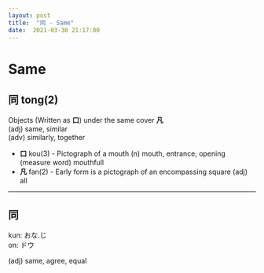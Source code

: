 ```yaml
---
layout: post
title:  "同 - Same"
date:  2021-03-30 21:17:00
---
```


# Same

## 同 tong(2)

Objects (Written as **口**) under the same cover **凡**  
(adj) same, similar  
(adv) similarly, together  

- **口** kou(3) - Pictograph of a mouth
(n) mouth, entrance, opening
(measure word) mouthfull
- **凡** fan(2) - Early form is a pictograph of an encompassing square
(adj) all

-----

## 同

kun: おな.じ  
on: ドウ  

(adj) same, agree, equal
